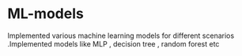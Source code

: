 # ML-models
Implemented various machine learning models for different scenarios .Implemented models like MLP , decision tree , random forest etc
